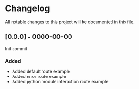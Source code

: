 # Changelog
All notable changes to this project will be documented in this file.

## [0.0.0] - 0000-00-00
Init commit
### Added
- Added default route example
- Added error route example
- Added python module interaction route example